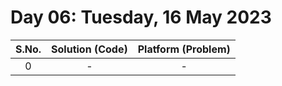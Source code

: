 # Day 06: Tuesday, 16 May 2023

| S.No. | Solution (Code) | Platform (Problem) |
| :---: | :-------------: | :----------------: |
|   0   |        -        |         -          |
